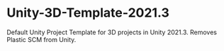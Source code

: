# Unity-3D-Template-2021.3
Default Unity Project Template for 3D projects in Unity 2021.3. Removes Plastic SCM from Unity.
